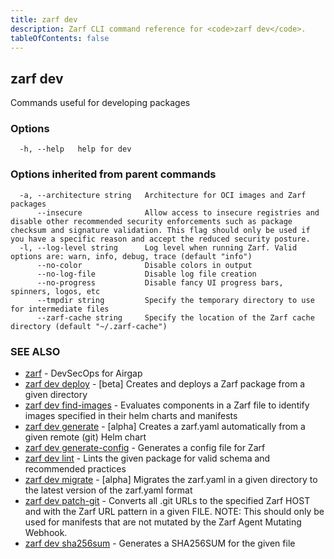 ```yaml
---
title: zarf dev
description: Zarf CLI command reference for <code>zarf dev</code>.
tableOfContents: false
---
```


<!-- Page generated by Zarf; DO NOT EDIT -->

## zarf dev

Commands useful for developing packages

### Options

```
  -h, --help   help for dev
```

### Options inherited from parent commands

```
  -a, --architecture string   Architecture for OCI images and Zarf packages
      --insecure              Allow access to insecure registries and disable other recommended security enforcements such as package checksum and signature validation. This flag should only be used if you have a specific reason and accept the reduced security posture.
  -l, --log-level string      Log level when running Zarf. Valid options are: warn, info, debug, trace (default "info")
      --no-color              Disable colors in output
      --no-log-file           Disable log file creation
      --no-progress           Disable fancy UI progress bars, spinners, logos, etc
      --tmpdir string         Specify the temporary directory to use for intermediate files
      --zarf-cache string     Specify the location of the Zarf cache directory (default "~/.zarf-cache")
```

### SEE ALSO

* [zarf](/commands/zarf/)	 - DevSecOps for Airgap
* [zarf dev deploy](/commands/zarf_dev_deploy/)	 - [beta] Creates and deploys a Zarf package from a given directory
* [zarf dev find-images](/commands/zarf_dev_find-images/)	 - Evaluates components in a Zarf file to identify images specified in their helm charts and manifests
* [zarf dev generate](/commands/zarf_dev_generate/)	 - [alpha] Creates a zarf.yaml automatically from a given remote (git) Helm chart
* [zarf dev generate-config](/commands/zarf_dev_generate-config/)	 - Generates a config file for Zarf
* [zarf dev lint](/commands/zarf_dev_lint/)	 - Lints the given package for valid schema and recommended practices
* [zarf dev migrate](/commands/zarf_dev_migrate/)	 - [alpha] Migrates the zarf.yaml in a given directory to the latest version of the zarf.yaml format
* [zarf dev patch-git](/commands/zarf_dev_patch-git/)	 - Converts all .git URLs to the specified Zarf HOST and with the Zarf URL pattern in a given FILE.  NOTE:
This should only be used for manifests that are not mutated by the Zarf Agent Mutating Webhook.
* [zarf dev sha256sum](/commands/zarf_dev_sha256sum/)	 - Generates a SHA256SUM for the given file

